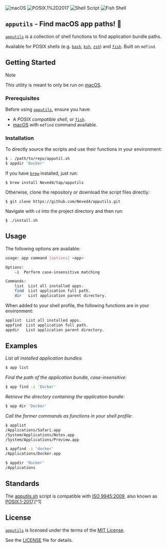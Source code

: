 
![macOS](https://img.shields.io/badge/macOS-000000?style=flat&logo=apple&logoColor=fff)
![POSIX.1%2D2017](https://img.shields.io/badge/POSIX.1&#8209;2017-00629B?logo=ieee&logoColor=fff&style=flat)
![Shell Script](https://img.shields.io/badge/Shell_Script-4EAA25?logo=gnubash&logoColor=fff&style=flat)
![Fish Shell](https://img.shields.io/badge/fish%20shell-34C534?logo=fishshell&logoColor=fff&style=flat)

## `apputils` - Find macOS app paths! 🚀

[`apputils`] is a collection of shell functions to find application bundle
paths.

Available for POSIX shells (e.g. [`bash`], [`ksh`], [`zsh`]) and [`fish`].
Built on `mdfind`.

## Getting Started

> [!NOTE]  
> This utility is meant to only be run on [macOS].

### Prerequisites

Before using [`apputils`], ensure you have:

- A _POSIX compatible shell_, or [`fish`].
- [macOS] with `mdfind` command available.

### Installation

To directly source the scripts and use their functions in your environment:
```sh
$ . /path/to/repo/apputil.sh
$ appdir 'Docker'
```

If you have [`brew`] installed, just run:
```console
$ brew install Neved4/tap/apputils
```

Otherwise, clone the repository or download the script files directly:
```console
$ git clone https://github.com/Neved4/apputils.git
```

Navigate with `cd` into the project directory and then run:
```console
$ ./install.sh
```

## Usage

The following options are available:
```sh
usage: app command [options] <app>

Options:
    -i  Perform case-insensitive matching

Commands:
    list  List all installed apps.
    find  List application full path.
    dir   List application parent directory.
```

When added to your shell profile, the following functions are in your
environment:
```sh
applist  List all installed apps.
appfind  List application full path.
appdir   List application parent directory.
```

## Examples

_List all installed application bundles_:
```sh
$ app list
```

_Find the path of the application bundle, case-insensitive_:
```sh
$ app find -i 'Docker'
```

_Retrieve the directory containing the application bundle_:
```sh
$ app dir 'Docker'
```

_Call the former commands as functions in your shell profile_:
```sh
$ applist
/Applications/Safari.app
/System/Applications/Notes.app
/System/Applications/Preview.app

$ appfind -i 'docker'
/Applications/Docker.app

$ appdir 'Docker'
/Applications
```

## Standards

The [apputils.sh](apputils.sh) script is compatible with [ISO
9945:2009][POSIX.1-2017], also known as [POSIX.1-2017].[^1]

## License

[`apputils`] is licensed under the terms of the [MIT License].
   
See the [LICENSE](LICENSE) file for details.

[^3]: _IEEE Std 1003.1-2017: Standard for Information Technology — Portable_
      _Operating System Interface (POSIX®)_, ISO/IEC/IEEE 9945:2009/COR
      2:2017. URL: https://pubs.opengroup.org/onlinepubs/9699919799/

[`apputils`]: https://github.com/Neved4/apputils
[`bash`]: https://www.gnu.org/software/bash/
[`brew`]: https://brew.sh/
[`fish`]: https://fishshell.com/
[`ksh`]: http://kornshell.com/
[`zsh`]: https://www.zsh.org/
[macOS]: https://www.apple.com/macos/
[MIT License]: https://opensource.org/license/mit/
[POSIX.1-2017]: https://pubs.opengroup.org/onlinepubs/9699919799/
